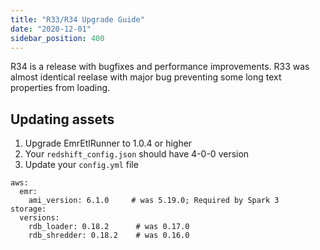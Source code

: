 ```yaml
---
title: "R33/R34 Upgrade Guide"
date: "2020-12-01"
sidebar_position: 400
---
```


R34 is a release with bugfixes and performance improvements. R33 was almost identical reelase with major bug preventing some long text properties from loading.

## Updating assets

1. Upgrade EmrEtlRunner to 1.0.4 or higher
2. Your `redshift_config.json` should have 4-0-0 version
3. Update your `config.yml` file

```
aws:
  emr:
    ami_version: 6.1.0     # was 5.19.0; Required by Spark 3
storage:
  versions:
    rdb_loader: 0.18.2      # was 0.17.0
    rdb_shredder: 0.18.2    # was 0.16.0
```
